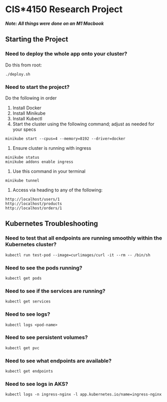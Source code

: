 # CIS*4150 Research Project

***Note: All things were done on an M1 Macbook***


## Starting the Project

### Need to deploy the whole app onto your cluster?

Do this from root:
```
./deploy.sh
```

### Need to start the project?
Do the following in order
1. Install Docker
1. Install Minikube
1. Install Kubectl
1. Start the cluster using the following command; adjust as needed for your specs
```
minikube start --cpus=4 --memory=8192 --driver=docker
```
1. Ensure cluster is running with ingress
```
minikube status
minikube addons enable ingress
```
1. Use this command in your terminal
```
minikube tunnel
```
1. Access via heading to any of the following:
```
http://localhost/users/1
http://localhost/products
http://localhost/orders/1
```


## Kubernetes Troubleshooting

### Need to test that all endpoints are running smoothly within the Kubernetes cluster?

```
kubectl run test-pod --image=curlimages/curl -it --rm -- /bin/sh
```

### Need to see the pods running?
```
kubectl get pods
```

### Need to see if the services are running?
```
kubectl get services
```

### Need to see logs?
```
kubectl logs <pod-name>
```

### Need to see persistent volumes?
```
kubectl get pvc
```

### Need to see what endpoints are available?
```
kubectl get endpoints
```

### Need to see logs in AKS?
```
kubectl logs -n ingress-nginx -l app.kubernetes.io/name=ingress-nginx
```
